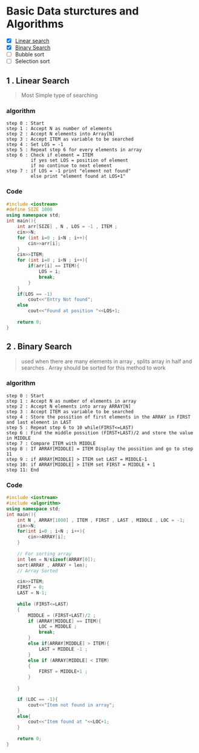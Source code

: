 # Basic Data sturctures and Algorithms
- [x] [Linear search](#1--linear-search)
- [x] [Binary Search](#2--binary-search)
- [ ] Bubble sort 
- [ ] Selection sort

## 1 . Linear Search
> Most Simple type of searching
### algorithm
``` 
step 0 : Start
step 1 : Accept N as number of elements
step 2 : Accept N elements into Array[N]
step 3 : Accept ITEM as variable to be searched 
step 4 : Set LOS = -1 
step 5 : Repeat step 6 for every elements in array
step 6 : Check if element = ITEM 
         if yes set LOS = position of element 
         if no continue to next element 
step 7 : if LOS = -1 print "element not found"
         else print "element found at LOS+1"
```
### Code 
```cpp 
#include <iostream>
#define SIZE 1000
using namespace std;
int main(){
    int arr[SIZE] , N , LOS = -1 , ITEM ;
    cin>>N;
    for (int i=0 ; i<N ; i++){
        cin>>arr[i];
    }
    cin>>ITEM;
    for (int i=0 ; i<N ; i++){
        if(arr[i] == ITEM){
            LOS = i;
            break;
        }
    }
    if(LOS == -1)
        cout<<"Entry Not found";
    else
        cout<<"Found at position "<<LOS+1;
    
    return 0;
}
```

## 2 . Binary Search
>used when there are many elements in array , splits array in half and searches . Array should be sorted for this method to work 

### algorithm
```
step 0 : Start
step 1 : Accept N as number of elements in array
step 2 : Accept N elements into array ARRAY[N]
step 3 : Accept ITEM as variable to be searched 
step 4 : Store the possition of first elements in the ARRAY in FIRST and last element in LAST
step 5 : Repeat step 6 to 10 while(FIRST<=LAST)
step 6 : Find the middle possition (FIRST+LAST)/2 and store the value in MIDDLE
step 7 : Compare ITEM with MIDDLE
step 8 : If ARRAY[MIDDLE] = ITEM Display the possition and go to step 11
step 9 : if ARRAY[MIDDLE] > ITEM set LAST = MIDDLE-1
step 10: if ARRAY[MIDDLE] > ITEM set FIRST = MIDDLE + 1
step 11: End
```
### Code
```cpp
#include <iostream>
#include <algorithm>
using namespace std;
int main(){
    int N , ARRAY[1000] , ITEM , FIRST , LAST , MIDDLE , LOC = -1;
    cin>>N;
    for(int i=0 ; i<N ; i++){
        cin>>ARRAY[i];
    }
    
    // For sorting array
    int len = N/sizeof(ARRAY[0]);
    sort(ARRAY , ARRAY + len);
    // Array Sorted 

    cin>>ITEM;
    FIRST = 0;
    LAST = N-1;
    
    while (FIRST<=LAST)
    {
        MIDDLE = (FIRST+LAST)/2 ;
        if (ARRAY[MIDDLE] == ITEM){
            LOC = MIDDLE ;
            break;
        }
        else if(ARRAY[MIDDLE] > ITEM){
            LAST = MIDDLE -1 ;
        }
        else if (ARRAY[MIDDLE] < ITEM)
        {
            FIRST = MIDDLE+1 ;
        }
        
    }

    if (LOC == -1){
        cout<<"Item not found in array";
    }
    else{
        cout<<"Item found at "<<LOC+1;
    }
    
    return 0;
}
```

